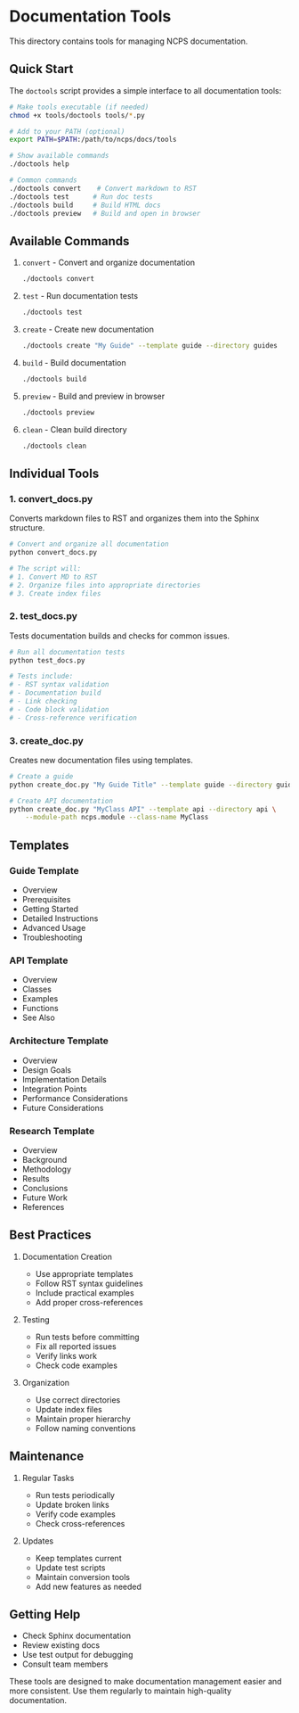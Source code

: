 # Documentation Tools

This directory contains tools for managing NCPS documentation.

## Quick Start

The `doctools` script provides a simple interface to all documentation tools:

```bash
# Make tools executable (if needed)
chmod +x tools/doctools tools/*.py

# Add to your PATH (optional)
export PATH=$PATH:/path/to/ncps/docs/tools

# Show available commands
./doctools help

# Common commands
./doctools convert    # Convert markdown to RST
./doctools test      # Run doc tests
./doctools build     # Build HTML docs
./doctools preview   # Build and open in browser
```

## Available Commands

1. `convert` - Convert and organize documentation
   ```bash
   ./doctools convert
   ```

2. `test` - Run documentation tests
   ```bash
   ./doctools test
   ```

3. `create` - Create new documentation
   ```bash
   ./doctools create "My Guide" --template guide --directory guides
   ```

4. `build` - Build documentation
   ```bash
   ./doctools build
   ```

5. `preview` - Build and preview in browser
   ```bash
   ./doctools preview
   ```

6. `clean` - Clean build directory
   ```bash
   ./doctools clean
   ```

## Individual Tools

### 1. convert_docs.py
Converts markdown files to RST and organizes them into the Sphinx structure.

```bash
# Convert and organize all documentation
python convert_docs.py

# The script will:
# 1. Convert MD to RST
# 2. Organize files into appropriate directories
# 3. Create index files
```

### 2. test_docs.py
Tests documentation builds and checks for common issues.

```bash
# Run all documentation tests
python test_docs.py

# Tests include:
# - RST syntax validation
# - Documentation build
# - Link checking
# - Code block validation
# - Cross-reference verification
```

### 3. create_doc.py
Creates new documentation files using templates.

```bash
# Create a guide
python create_doc.py "My Guide Title" --template guide --directory guides

# Create API documentation
python create_doc.py "MyClass API" --template api --directory api \
    --module-path ncps.module --class-name MyClass
```

## Templates

### Guide Template
- Overview
- Prerequisites
- Getting Started
- Detailed Instructions
- Advanced Usage
- Troubleshooting

### API Template
- Overview
- Classes
- Examples
- Functions
- See Also

### Architecture Template
- Overview
- Design Goals
- Implementation Details
- Integration Points
- Performance Considerations
- Future Considerations

### Research Template
- Overview
- Background
- Methodology
- Results
- Conclusions
- Future Work
- References

## Best Practices

1. Documentation Creation
   - Use appropriate templates
   - Follow RST syntax guidelines
   - Include practical examples
   - Add proper cross-references

2. Testing
   - Run tests before committing
   - Fix all reported issues
   - Verify links work
   - Check code examples

3. Organization
   - Use correct directories
   - Update index files
   - Maintain proper hierarchy
   - Follow naming conventions

## Maintenance

1. Regular Tasks
   - Run tests periodically
   - Update broken links
   - Verify code examples
   - Check cross-references

2. Updates
   - Keep templates current
   - Update test scripts
   - Maintain conversion tools
   - Add new features as needed

## Getting Help

- Check Sphinx documentation
- Review existing docs
- Use test output for debugging
- Consult team members

These tools are designed to make documentation management easier and more consistent. Use them regularly to maintain high-quality documentation.